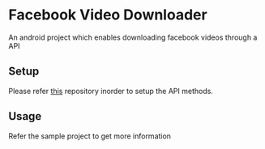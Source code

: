 # Facebook Video Downloader

An android project which enables downloading facebook videos through a API

## Setup

Please refer [this](https://github.com/hishd/FacebookVideoExtractorAPI) repository inorder to setup the API methods.


## Usage

Refer the sample project to get more information
